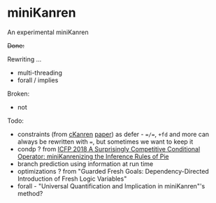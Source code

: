 # miniKanren

An experimental miniKanren

~~Done:~~

Rewriting ...

+ multi-threading
+ forall / implies

Broken:
+ not

Todo:

+ constraints (from [cKanren](https://github.com/calvis/cKanren) [paper](scheme2011.ucombinator.org/papers/Alvis2011.pdf)) as defer - `=/=`, `+fd` and more can always be rewritten with `=`, but sometimes we want to keep it
+ condp ? from [ICFP 2018 A Surprisingly Competitive Conditional Operator: miniKanrenizing the Inference Rules of Pie](https://icfp18.sigplan.org/details/scheme-2018-papers/7/A-Surprisingly-Competitive-Conditional-Operator-miniKanrenizing-the-Inference-Rules-)
+ branch prediction using information at run time
+ optimizations ? from "Guarded Fresh Goals: Dependency-Directed Introduction of Fresh Logic Variables"
+ forall - "Universal Quantification and Implication in miniKanren"'s method?
